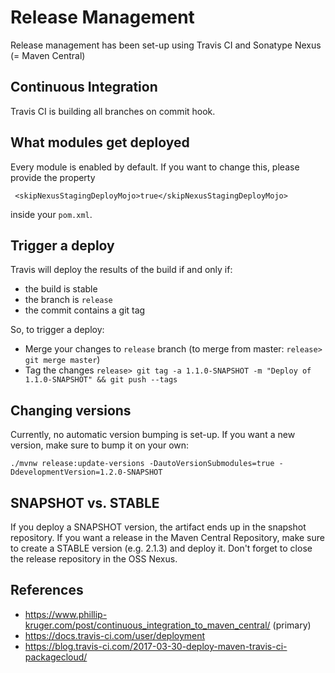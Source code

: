 # Release Management

Release management has been set-up using Travis CI and Sonatype Nexus (= Maven Central)

## Continuous Integration

Travis CI is building all branches on commit hook.

## What modules get deployed

Every module is enabled by default. If you want to change this, please provide the property

     <skipNexusStagingDeployMojo>true</skipNexusStagingDeployMojo>
   
inside your `pom.xml`.


## Trigger a deploy

Travis will deploy the results of the build if and only if:
- the build is stable
- the branch is `release`
- the commit contains a git tag

So, to trigger a deploy:

- Merge your changes to `release` branch (to merge from master: `release> git merge master`)
- Tag the changes `release> git tag -a 1.1.0-SNAPSHOT -m "Deploy of 1.1.0-SNAPSHOT" && git push --tags`

## Changing versions

Currently, no automatic version bumping is set-up. If you want a new version, make sure to bump it 
on your own:

    ./mvnw release:update-versions -DautoVersionSubmodules=true -DdevelopmentVersion=1.2.0-SNAPSHOT


## SNAPSHOT vs. STABLE

If you deploy a SNAPSHOT version, the artifact ends up in the snapshot repository. If you want a release
in the Maven Central Repository, make sure to create a STABLE version (e.g. 2.1.3) and deploy it. Don't 
forget to close the release repository in the OSS Nexus.

## References

* https://www.phillip-kruger.com/post/continuous_integration_to_maven_central/ (primary)
* https://docs.travis-ci.com/user/deployment
* https://blog.travis-ci.com/2017-03-30-deploy-maven-travis-ci-packagecloud/


      
